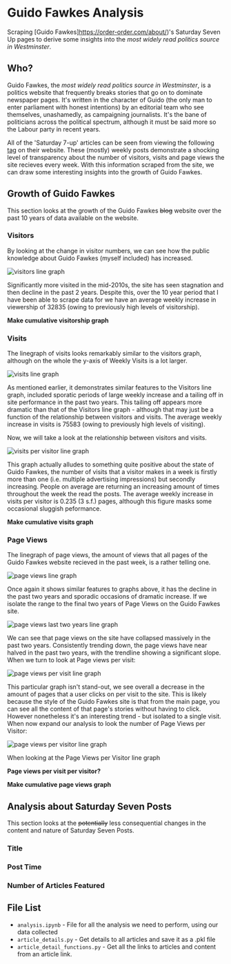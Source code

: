 # Guido Fawkes Analysis

Scraping [Guido Fawkes]https://order-order.com/about/)'s Saturday Seven Up pages to derive some insights into the _most widely read politics source in Westminster_.

## Who?

Guido Fawkes, the _most widely read politics source in Westminster_, is a politics website that frequently breaks stories that go on to dominate newspaper pages. It's written in the character of Guido (the only man to enter parliament with honest intentions) by an editorial team who see themselves, unashamedly, as campaigning journalists. It's the bane of politicians across the political spectrum, although it must be said more so the Labour party in recent years.

All of the 'Saturday 7-up' articles can be seen from viewing the following [tag](https://order-order.com/tag/saturday-seven-up/) on their website. These (mostly) weekly posts demonstrate a shocking level of transparency about the number of visitors, visits and page views the site recieves every week. With this information scraped from the site, we can draw some interesting insights into the growth of Guido Fawkes.

## Growth of Guido Fawkes

This section looks at the growth of the Guido Fawkes ~~blog~~ website over the past 10 years of data available on the website.

### Visitors

By looking at the change in visitor numbers, we can see how the public knowledge about Guido Fawkes (myself included) has increased.

![visitors line graph](images/visitors.png)

Significantly more visited in the mid-2010s, the site has seen stagnation and then decline in the past 2 years. Despite this, over the 10 year period that I have been able to scrape data for we have an average weekly increase in viewership of 32835 (owing to previously high levels of visitorship).

**Make cumulative visitorship graph**

### Visits

The linegraph of visits looks remarkably similar to the visitors graph, although on the whole the y-axis of Weekly Visits is a lot larger.

![visits line graph](images/visits.png)

As mentioned earlier, it demonstrates similar features to the Visitors line graph, included sporatic periods of large weekly increase and a tailing off in site performance in the past two years. This tailing off appears more dramatic than that of the Visitors line graph - although that may just be a function of the relationship between visitors and visits. The average weekly increase in visits is 75583 (owing to previously high levels of visiting).

Now, we will take a look at the relationship between visitors and visits.

![visits per visitor line graph](images/visits_per_visitor.png)

This graph actually alludes to something quite positive about the state of Guido Fawkes, the number of visits that a visitor makes in a week is firstly more than one (i.e. multiple advertising impressions) but secondly increasing. People on average are returning an increasing amount of times throughout the week the read the posts. The average weekly increase in visits per visitor is 0.235 (3 s.f.) pages, although this figure masks some occasional sluggish peformance.

**Make cumulative visits graph**

### Page Views

The linegraph of page views, the amount of views that all pages of the Guido Fawkes website recieved in the past week, is a rather telling one.

![page views line graph](images/page_views.png)

Once again it shows similar features to graphs above, it has the decline in the past two years and sporadic occasions of dramatic increase. If we isolate the range to the final two years of Page Views on the Guido Fawkes site.

![page views last two years line graph](images/page_views_last_two_years.png)

We can see that page views on the site have collapsed massively in the past two years. Consistently trending down, the page views have near halved in the past two years, with the trendline showing a significant slope. When we turn to look at Page views per visit:

![page views per visit line graph](images/page_views_per_visit.png)

This particular graph isn't stand-out, we see overall a decrease in the amount of pages that a user clicks on per visit to the site. This is likely because the style of the Guido Fawkes site is that from the main page, you can see  all the content of that page's stories without having to click. However nonetheless it's an interesting trend - but isolated to a single visit. When now expand our analysis to look the number of Page Views per Visitor:

![page views per visitor line graph](images/page_views_per_visitor.png)

When looking at the Page Views per Visitor line graph

**Page views per visit per visitor?**

**Make cumulative page views graph**

## Analysis about Saturday Seven Posts

This section looks at the ~~potentially~~ less consequential changes in the content and nature of Saturday Seven Posts.

### Title

### Post Time

### Number of Articles Featured

###

## File List

- `analysis.ipynb` - File for all the analysis we need to perform, using our data collected
- `article_details.py` - Get details to all articles and save it as a .pkl file
- `article_detail_functions.py` - Get all the links to articles and content from an article link.
